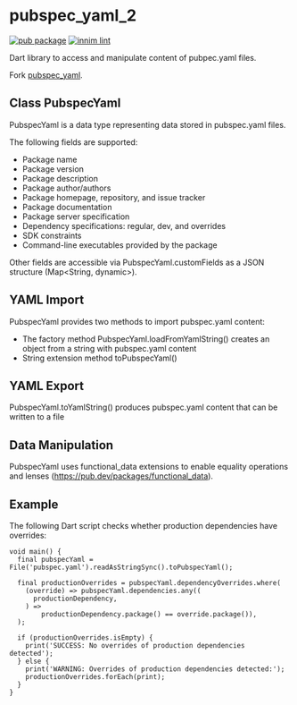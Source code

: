 # pubspec_yaml_2

[![pub package](https://img.shields.io/pub/v/pubspec_yaml_2)](https://pub.dev/packages/pubspec_yaml_2)
[![innim lint](https://img.shields.io/badge/style-innim_lint-40c4ff.svg)](https://pub.dev/packages/innim_lint)

Dart library to access and manipulate content of pubpec.yaml files.

Fork [pubspec_yaml](https://github.com/alexei-sintotski/pubspec_yaml).

## Class PubspecYaml

PubspecYaml is a data type representing data stored in pubspec.yaml files.

The following fields are supported:
* Package name
* Package version
* Package description
* Package author/authors
* Package homepage, repository, and issue tracker
* Package documentation
* Package server specification
* Dependency specifications: regular, dev, and overrides
* SDK constraints
* Command-line executables provided by the package

Other fields are accessible via PubspecYaml.customFields as a JSON structure (Map<String, dynamic>).

## YAML Import

PubspecYaml provides two methods to import pubspec.yaml content:
* The factory method PubspecYaml.loadFromYamlString() creates an object from a string with pubspec.yaml content
* String extension method toPubspecYaml()

## YAML Export

PubspecYaml.toYamlString() produces pubspec.yaml content that can be written to a file

## Data Manipulation

PubspecYaml uses functional_data extensions to enable equality operations and lenses (https://pub.dev/packages/functional_data).

## Example

The following Dart script checks whether production dependencies have overrides:
```
void main() {
  final pubspecYaml = File('pubspec.yaml').readAsStringSync().toPubspecYaml();

  final productionOverrides = pubspecYaml.dependencyOverrides.where(
    (override) => pubspecYaml.dependencies.any((
      productionDependency,
    ) =>
        productionDependency.package() == override.package()),
  );

  if (productionOverrides.isEmpty) {
    print('SUCCESS: No overrides of production dependencies detected');
  } else {
    print('WARNING: Overrides of production dependencies detected:');
    productionOverrides.forEach(print);
  }
}
```
